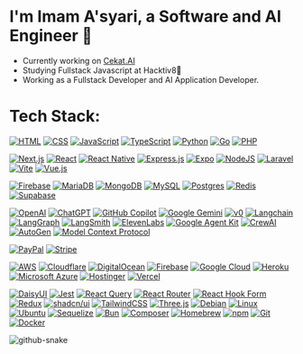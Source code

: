 # I'm Imam A'syari, a Software and AI Engineer 🗿
- Currently working on [Cekat.AI](https://www.cekat.ai)
- Studying Fullstack Javascript at Hacktiv8🦊
- Working as a Fullstack Developer and AI Application Developer.


# Tech Stack: 
[![HTML](https://img.shields.io/badge/HTML-%23E34F26.svg?logo=html5&logoColor=white)](#) [![CSS](https://img.shields.io/badge/CSS-1572B6?logo=css3&logoColor=fff)](#) [![JavaScript](https://img.shields.io/badge/JavaScript-F7DF1E?logo=javascript&logoColor=000)](#) [![TypeScript](https://img.shields.io/badge/TypeScript-3178C6?logo=typescript&logoColor=fff)](#) [![Python](https://img.shields.io/badge/Python-3776AB?logo=python&logoColor=fff)](#) [![Go](https://img.shields.io/badge/Go-%2300ADD8.svg?&logo=go&logoColor=white)](#) [![PHP](https://img.shields.io/badge/php-%23777BB4.svg?&logo=php&logoColor=white)](#)

[![Next.js](https://img.shields.io/badge/Next.js-black?logo=next.js&logoColor=white)](#) [![React](https://img.shields.io/badge/React-%2320232a.svg?logo=react&logoColor=%2361DAFB)](#) [![React Native](https://img.shields.io/badge/React_Native-%2320232a.svg?logo=react&logoColor=%2361DAFB)](#) [![Express.js](https://img.shields.io/badge/Express.js-%23404d59.svg?logo=express&logoColor=%2361DAFB)](#) [![Expo](https://img.shields.io/badge/Expo-000020?logo=expo&logoColor=fff)](#) [![NodeJS](https://img.shields.io/badge/Node.js-6DA55F?logo=node.js&logoColor=white)](#) [![Laravel](https://img.shields.io/badge/Laravel-%23FF2D20.svg?logo=laravel&logoColor=white)](#) [![Vite](https://img.shields.io/badge/Vite-646CFF?logo=vite&logoColor=fff)](#) [![Vue.js](https://img.shields.io/badge/Vue.js-4FC08D?logo=vuedotjs&logoColor=fff)](#) 

[![Firebase](https://img.shields.io/badge/Firebase-039BE5?logo=Firebase&logoColor=white)](#) [![MariaDB](https://img.shields.io/badge/MariaDB-003545?logo=mariadb&logoColor=white)](#)  [![MongoDB](https://img.shields.io/badge/MongoDB-%234ea94b.svg?logo=mongodb&logoColor=white)](#) [![MySQL](https://img.shields.io/badge/MySQL-4479A1?logo=mysql&logoColor=fff)](#) [![Postgres](https://img.shields.io/badge/Postgres-%23316192.svg?logo=postgresql&logoColor=white)](#) [![Redis](https://img.shields.io/badge/Redis-%23DD0031.svg?logo=redis&logoColor=white)](#) [![Supabase](https://img.shields.io/badge/Supabase-3FCF8E?logo=supabase&logoColor=fff)](#) 

[![OpenAI](https://img.shields.io/badge/OpenAI-412991?logo=openai&logoColor=white)](#) [![ChatGPT](https://img.shields.io/badge/ChatGPT-74aa9c?logo=openai&logoColor=white)](#) [![GitHub Copilot](https://img.shields.io/badge/GitHub%20Copilot-000?logo=githubcopilot&logoColor=fff)](#)  [![Google Gemini](https://img.shields.io/badge/Google%20Gemini-886FBF?logo=googlegemini&logoColor=fff)](#) [![v0](https://img.shields.io/badge/v0-000?logo=v0&logoColor=fff)](#) [![Langchain](https://img.shields.io/badge/LangChain-ffffff?logo=langchain&logoColor=green)](#) [![LangGraph](https://img.shields.io/badge/LangGraph-1C3C3C?logo=langchain&logoColor=white)](#) [![LangSmith](https://img.shields.io/badge/LangSmith-FF6B6B?logo=langchain&logoColor=white)](#) [![ElevenLabs](https://img.shields.io/badge/ElevenLabs-2D2D2D?logo=elevenlabs&logoColor=white)](#) [![Google Agent Kit](https://img.shields.io/badge/Google_Agent_Kit-4285F4?logo=google&logoColor=white)](#) [![CrewAI](https://img.shields.io/badge/CrewAI-FF4B4B?logo=crew&logoColor=white)](#) [![AutoGen](https://img.shields.io/badge/AutoGen-0078D4?logo=microsoft&logoColor=white)](#) [![Model Context Protocol](https://img.shields.io/badge/Model_Context_Protocol-000000?logo=anthropic&logoColor=white)](#)

[![PayPal](https://img.shields.io/badge/PayPal-003087?logo=paypal&logoColor=fff)](#) [![Stripe](https://img.shields.io/badge/Stripe-5851DD?logo=stripe&logoColor=fff)](#) 

[![AWS](https://img.shields.io/badge/AWS-%23FF9900.svg?logo=amazon-web-services&logoColor=white)](#) [![Cloudflare](https://img.shields.io/badge/Cloudflare-F38020?logo=Cloudflare&logoColor=white)](#) [![DigitalOcean](https://img.shields.io/badge/DigitalOcean-%230167ff.svg?logo=digitalOcean&logoColor=white)](#) [![Firebase](https://img.shields.io/badge/Firebase-039BE5?logo=Firebase&logoColor=white)](#) [![Google Cloud](https://img.shields.io/badge/Google%20Cloud-%234285F4.svg?logo=google-cloud&logoColor=white)](#) [![Heroku](https://img.shields.io/badge/Heroku-430098?logo=heroku&logoColor=fffe)](#) [![Microsoft Azure](https://custom-icon-badges.demolab.com/badge/Microsoft%20Azure-0089D6?logo=msazure&logoColor=white)](#) [![Hostinger](https://img.shields.io/badge/Hostinger-673DE6?logo=hostinger&logoColor=fff)](#) [![Vercel](https://img.shields.io/badge/Vercel-%23000000.svg?logo=vercel&logoColor=white)](#) 

[![DaisyUI](https://img.shields.io/badge/DaisyUI-5A0EF8?logo=daisyui&logoColor=fff)](#) [![Jest](https://img.shields.io/badge/Jest-C21325?logo=jest&logoColor=fff)](#) [![React Query](https://img.shields.io/badge/React%20Query-FF4154?logo=reactquery&logoColor=fff)](#) [![React Router](https://img.shields.io/badge/React_Router-CA4245?logo=react-router&logoColor=white)](#) [![React Hook Form](https://img.shields.io/badge/React%20Hook%20Form-EC5990?logo=reacthookform&logoColor=fff)](#)  [![Redux](https://img.shields.io/badge/Redux-764ABC?logo=redux&logoColor=fff)](#) [![shadcn/ui](https://img.shields.io/badge/shadcn%2Fui-000?logo=shadcnui&logoColor=fff)](#) [![TailwindCSS](https://img.shields.io/badge/Tailwind%20CSS-%2338B2AC.svg?logo=tailwind-css&logoColor=white)](#) [![Three.js](https://img.shields.io/badge/Three.js-000?logo=threedotjs&logoColor=fff)](#) [![Debian](https://img.shields.io/badge/Debian-A81D33?logo=debian&logoColor=fff)](#) [![Linux](https://img.shields.io/badge/Linux-FCC624?logo=linux&logoColor=black)](#) [![Ubuntu](https://img.shields.io/badge/Ubuntu-E95420?logo=ubuntu&logoColor=white)](#) [![Sequelize](https://img.shields.io/badge/Sequelize-52B0E7?logo=sequelize&logoColor=fff)](#) [![Bun](https://img.shields.io/badge/Bun-000?logo=bun&logoColor=fff)](#) [![Composer](https://img.shields.io/badge/Composer-885630?logo=composer&logoColor=fff)](#) [![Homebrew](https://img.shields.io/badge/Homebrew-FBB040?logo=homebrew&logoColor=fff)](#) [![npm](https://img.shields.io/badge/npm-CB3837?logo=npm&logoColor=fff)](#)  [![Git](https://img.shields.io/badge/Git-F05032?logo=git&logoColor=fff)](#) [![Docker](https://img.shields.io/badge/Docker-2496ED?logo=docker&logoColor=fff)](#)

<picture>
  <source media="(prefers-color-scheme: dark)" srcset="https://raw.githubusercontent.com/tobiasmeyhoefer/tobiasmeyhoefer/output/github-snake-dark.svg" />
  <source media="(prefers-color-scheme: light)" srcset="https://raw.githubusercontent.com/tobiasmeyhoefer/tobiasmeyhoefer/output/github-snake.svg" />
  <img alt="github-snake" src="https://raw.githubusercontent.com/tobiasmeyhoefer/tobiasmeyhoefer/output/github-snake.svg" />
</picture>
